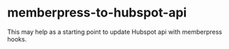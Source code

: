 # memberpress-to-hubspot-api
This may help as a starting point to update Hubspot api with memberpress hooks.
